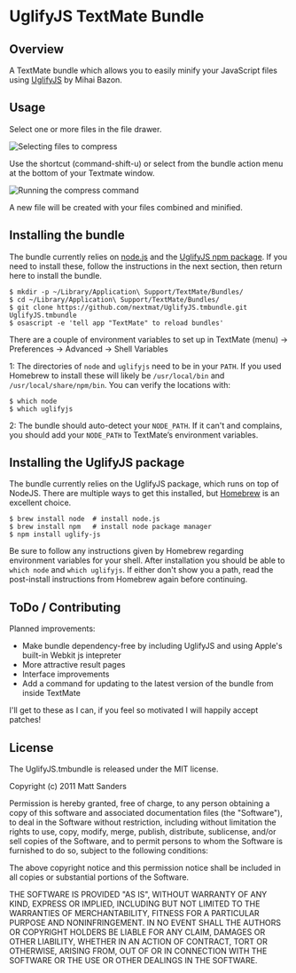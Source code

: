 # UglifyJS TextMate Bundle

## Overview

A TextMate bundle which allows you to easily minify your JavaScript files using [UglifyJS](https://github.com/mishoo/UglifyJS) by Mihai Bazon.

## Usage

Select one or more files in the file drawer. 

![Selecting files to compress](https://github.com/nextmat/UglifyJS.tmbundle/blob/master/Support/images/multi_select.png?raw=true)

Use the shortcut (command-shift-u) or select from the bundle action menu at the bottom of your Textmate window.

![Running the compress command](https://github.com/nextmat/UglifyJS.tmbundle/blob/master/Support/images/running.png?raw=true)

A new file will be created with your files combined and minified.

## Installing the bundle

The bundle currently relies on [node.js](http://nodejs.org/) and the [UglifyJS npm package](https://github.com/mishoo/UglifyJS). If you need to install these, follow the instructions in the next section, then return here to install the bundle.

    $ mkdir -p ~/Library/Application\ Support/TextMate/Bundles/
    $ cd ~/Library/Application\ Support/TextMate/Bundles/
    $ git clone https://github.com/nextmat/UglifyJS.tmbundle.git UglifyJS.tmbundle
    $ osascript -e 'tell app "TextMate" to reload bundles'    

There are a couple of environment variables to set up in TextMate (menu) → Preferences → Advanced → Shell Variables

1: The directories of `node` and `uglifyjs` need to be in your `PATH`. If you used Homebrew to install these will likely be `/usr/local/bin` and `/usr/local/share/npm/bin`. You can verify the locations with:

    $ which node
    $ which uglifyjs

2: The bundle should auto-detect your `NODE_PATH`. If it can't and complains, you should add your `NODE_PATH` to TextMate’s environment variables.

## Installing the UglifyJS package

The bundle currently relies on the UglifyJS package, which runs on top of NodeJS. There are multiple ways to get this installed, but [Homebrew](http://mxcl.github.com/homebrew/) is an excellent choice.

    $ brew install node  # install node.js
    $ brew install npm   # install node package manager
    $ npm install uglify-js

Be sure to follow any instructions given by Homebrew regarding environment variables for your shell. After installation you should be able to `which node` and `which uglifyjs`. If either don't show you a path, read the post-install instructions from Homebrew again before continuing.

## ToDo / Contributing

Planned improvements:

* Make bundle dependency-free by including UglifyJS and using Apple's built-in Webkit js intepreter
* More attractive result pages
* Interface improvements
* Add a command for updating to the latest version of the bundle from inside TextMate

I'll get to these as I can, if you feel so motivated I will happily accept patches!

## License

The UglifyJS.tmbundle is released under the MIT license.

Copyright (c) 2011 Matt Sanders

Permission is hereby granted, free of charge, to any person obtaining a copy
of this software and associated documentation files (the "Software"), to deal
in the Software without restriction, including without limitation the rights
to use, copy, modify, merge, publish, distribute, sublicense, and/or sell
copies of the Software, and to permit persons to whom the Software is
furnished to do so, subject to the following conditions:

The above copyright notice and this permission notice shall be included in
all copies or substantial portions of the Software.

THE SOFTWARE IS PROVIDED "AS IS", WITHOUT WARRANTY OF ANY KIND, EXPRESS OR
IMPLIED, INCLUDING BUT NOT LIMITED TO THE WARRANTIES OF MERCHANTABILITY,
FITNESS FOR A PARTICULAR PURPOSE AND NONINFRINGEMENT. IN NO EVENT SHALL THE
AUTHORS OR COPYRIGHT HOLDERS BE LIABLE FOR ANY CLAIM, DAMAGES OR OTHER
LIABILITY, WHETHER IN AN ACTION OF CONTRACT, TORT OR OTHERWISE, ARISING FROM,
OUT OF OR IN CONNECTION WITH THE SOFTWARE OR THE USE OR OTHER DEALINGS IN
THE SOFTWARE.
